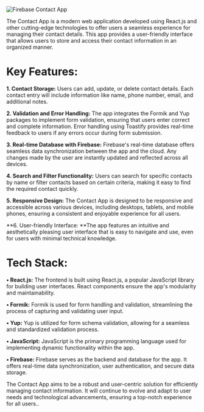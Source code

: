 
![Firebase Contact App](https://github.com/shivamkumarjha711/Firebase_Contact_App/assets/125046297/9d492521-a496-4077-ab2b-ae7f256a4238)

The Contact App is a modern web application developed using React.js and other cutting-edge technologies to offer users a seamless experience for managing their contact details. This app provides a user-friendly interface that allows users to store and access their contact information in an organized manner.

# Key Features:
**1.	Contact Storage:** Users can add, update, or delete contact details. Each contact entry will include information like name, phone number, email, and additional notes.

**2.	Validation and Error Handling:** The app integrates the Formik and Yup packages to implement form validation, ensuring that users enter correct and complete information. Error handling using Toastify provides real-time feedback to users if any errors occur during form submission.

**3.	Real-time Database with Firebase:** Firebase's real-time database offers seamless data synchronization between the app and the cloud. Any changes made by the user are instantly updated and reflected across all devices.

**4.	Search and Filter Functionality:** Users can search for specific contacts by name or filter contacts based on certain criteria, making it easy to find the required contact quickly.

**5.	Responsive Design:** The Contact App is designed to be responsive and accessible across various devices, including desktops, tablets, and mobile phones, ensuring a consistent and enjoyable experience for all users.

**6.	User-friendly Interface: **The app features an intuitive and aesthetically pleasing user interface that is easy to navigate and use, even for users with minimal technical knowledge.
   
# Tech Stack:
**•	React.js:** The frontend is built using React.js, a popular JavaScript library for building user interfaces. React components ensure the app's modularity and maintainability.

**•	Formik:** Formik is used for form handling and validation, streamlining the process of capturing and validating user input.

**•	Yup:** Yup is utilized for form schema validation, allowing for a seamless and standardized validation process.

**•	JavaScript:** JavaScript is the primary programming language used for implementing dynamic functionality within the app.

**•	Firebase:** Firebase serves as the backend and database for the app. It offers real-time data synchronization, user authentication, and secure data storage.

The Contact App aims to be a robust and user-centric solution for efficiently managing contact information. It will continue to evolve and adapt to user needs and technological advancements, ensuring a top-notch experience for all users..

